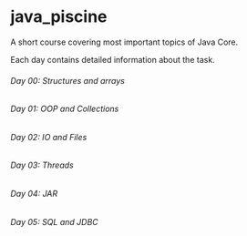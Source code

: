 # java_piscine

A short course covering most important topics of Java Core.

Each day contains detailed information about the task.

###### Day 00: Structures and arrays
###### Day 01: OOP and Collections
###### Day 02: IO and Files
###### Day 03: Threads
###### Day 04: JAR
###### Day 05: SQL and JDBC
